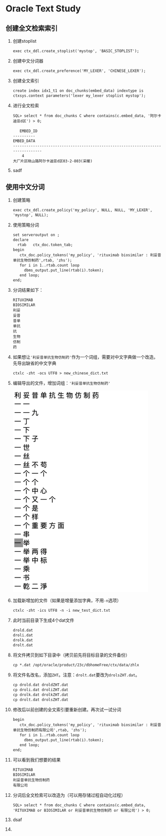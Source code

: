 # Oracle Text Study

## 创建全文检索索引

1.   创建stoplist

     ```
     exec ctx_ddl.create_stoplist('mystop', 'BASIC_STOPLIST');
     ```

     

2.   创建中文分词器

     ```
     exec ctx_ddl.create_preference('MY_LEXER', 'CHINESE_LEXER');
     ```

     

3.   创建全文索引

     ```
     create index idx1_t1 on doc_chunks(embed_data) indextype is ctxsys.context parameters('lexer my_lexer stoplist mystop'); 
     ```

     

4.   进行全文检索

     ```
     SQL> select * from doc_chunks C where contains(c.embed_data, '阿尔卡迪亚d区') > 0;
     
        EMBED_ID
     ----------
     EMBED_DATA
     --------------------------------------------------------------------------------
     	 4
     大厂片区晓山路阿尔卡迪亚d区03-2-803(采暖)
     ```

     

5.   sadf

     


## 使用中文分词

1.   创建策略

     ```
     exec ctx_ddl.create_policy('my_policy', NULL, NULL, 'MY_LEXER', 'mystop', NULL);
     ```

     

2.   使用策略分词

     ```
     set serveroutput on ;
     declare
       rtab   ctx_doc.token_tab;
     begin
        ctx_doc.policy_tokens('my_policy', 'rituximab biosimilar : 利妥昔单抗生物仿制药',rtab, 'zhs');
        for i in 1..rtab.count loop
          dbms_output.put_line(rtab(i).token);
        end loop;
     end;
     ```

     

3.   分词结果如下：

     ```
     RITUXIMAB
     BIOSIMILAR
     利妥
     妥昔
     昔单
     单抗
     抗
     生物
     仿制
     药
     ```

     

4.   如果想让```'利妥昔单抗生物仿制药'```作为一个词组，需要对中文字典做一个改造。先导出缺省的中文字典

     ```
     ctxlc -zht -ocs UTF8 > new_chinese_dict.txt
     ```

     

5.   编辑导出的文件，增加词组：```'利妥昔单抗生物仿制药'```

     ![image-20240424154345088](images/image-20240424154345088.png)

6.   加载新增加的文件（如果是增量添加字典，不用```-n```选项）

     ```
     ctxlc -zht -ics UTF8 -n -i new_test_dict.txt
     ```

     

7.   此时当前目录下生成4个dat文件

     ```
     drold.dat
     droli.dat
     drolk.dat
     drolt.dat
     ```

     

8.   将文件拷贝到如下目录中（拷贝前先将目标目录的文件备份）

     ```
     cp *.dat /opt/oracle/product/23c/dbhomeFree/ctx/data/zhlx
     ```

     

9.   将文件名改名，添加```ZHT```。注意：```drolt.dat```要改为```drolsZHT.dat```。

     ```
     cp drold.dat droldZHT.dat
     cp droli.dat droliZHT.dat
     cp drolk.dat drolkZHT.dat
     cp drolt.dat drolsZHT.dat
     ```

     

10.   修改后以前创建的全文索引要重新创建。再次试一试分词

      ```
      begin
         ctx_doc.policy_tokens('my_policy', 'rituximab biosimilar : 利妥昔单抗生物仿制药有限公司',rtab, 'zhs');
         for i in 1..rtab.count loop
           dbms_output.put_line(rtab(i).token);
         end loop;
      end;
      ```

      

11.   可以看到我们想要的结果

      ```
      RITUXIMAB
      BIOSIMILAR
      利妥昔单抗生物仿制药
      有限公司
      ```

      

12.   分词后全文检索可以改造为（可以用存储过程自动化过程）

      ```
      SQL> select * from doc_chunks C where contains(c.embed_data, 'RITUXIMAB or BIOSIMILAR or 利妥昔单抗生物仿制药 or 有限公司') > 0;
      ```

      

13.   dsaf

14.   

      